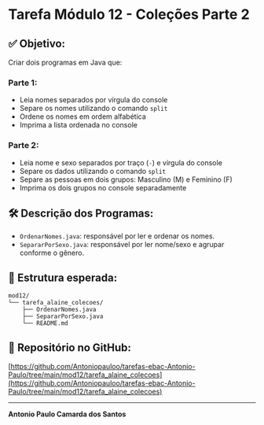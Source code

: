 # Tarefa Módulo 12 - Coleções Parte 2

## ✅ Objetivo:
Criar dois programas em Java que:

### Parte 1:
- Leia nomes separados por vírgula do console
- Separe os nomes utilizando o comando `split`
- Ordene os nomes em ordem alfabética
- Imprima a lista ordenada no console

### Parte 2:
- Leia nome e sexo separados por traço (`-`) e vírgula do console
- Separe os dados utilizando o comando `split`
- Separe as pessoas em dois grupos: Masculino (M) e Feminino (F)
- Imprima os dois grupos no console separadamente

## 🛠️ Descrição dos Programas:
- `OrdenarNomes.java`: responsável por ler e ordenar os nomes.
- `SepararPorSexo.java`: responsável por ler nome/sexo e agrupar conforme o gênero.

## 📂 Estrutura esperada:
```
mod12/
└── tarefa_alaine_colecoes/
    ├── OrdenarNomes.java
    ├── SepararPorSexo.java
    └── README.md
```

## 🔗 Repositório no GitHub:

[https://github.com/Antoniopauloo/tarefas-ebac-Antonio-Paulo/tree/main/mod12/tarefa_alaine_colecoes](https://github.com/Antoniopauloo/tarefas-ebac-Antonio-Paulo/tree/main/mod12/tarefa_alaine_colecoes)

---

**Antonio Paulo Camarda dos Santos**